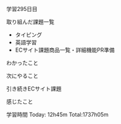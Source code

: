 学習295日目

取り組んだ課題一覧

- タイピング
- 英語学習
- ECサイト課題商品一覧・詳細機能PR準備

わかったこと

次にやること

引き続きECサイト課題

感じたこと

学習時間 Today: 12h45m Total:1737h05m